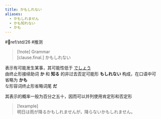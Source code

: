 ```yaml
---
title: かもしれない
aliases:
  - かもしれません
  - かも知れない
  - かも
---
```

 #📖ref/std/26 #推测  

> [!note] Grammar  
> [clause.final.] かもしれない  

表示有可能发生某事，其可能性低于 [でしょう](でしょう.md#表示推测)  
由终止形接续助词 **か** 和 **知る** 的非过去否定可能形 **もしれない** 构成，在口语中可省略为 **かも**  
な形容词终止形省略词尾 **だ**  

其表示的概率一般为百分之五十，因而可以并列使用肯定形和否定形  

> [!example]  
> 明日は雨が降るかもしれませんが，降らないかもしれません。  
